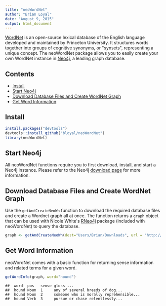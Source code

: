 ```yaml
---
title: "neoWordNet"
author: "Brian Loyal"
date: "August 9, 2015"
output: html_document
---
```


[WordNet](https://wordnet.princeton.edu/wordnet/) is an open-source lexical database of the English language developed and maintained by Princeton University. It structures words together into groups of cognitive synonyms, or "synsets", representing a unique concept. The neoWordNet package allows you to easily create your own WordNet instance in [Neo4j](http://neo4j.com/), a leading graph database.

## Contents

* [Install](#install)
* [Start Neo4j](#start-neo4j)
* [Download Database Files and Create WordNet Graph](#create-graph)
* [Get Word Information](#get-word-info)

##  <a name="#install"></a>Install

```r
install.packages("devtools")
devtools::install_github("bloyal/neoWordNet")
library(neoWordNet)
```

## <a name="#start-neo4j"></a>Start Neo4j

All neoWordNet functions require you to first download, install, and start a Neo4j instance. Please refer to the Neo4j [download page](http://neo4j.com/download/) for more information.

## <a name="#create-graph"></a>Download Database Files and Create WordNet Graph

Use the `getAndCreateNeoWn` function to download the required database files and create a Wordnet graph all at once. The function returns a `graph` object that can be used with Nicole White's [RNeo4j]("https://github.com/nicolewhite/RNeo4j") package (included with neoWordNet) to query the database.

```r
graph <- getAndCreateNeoWn(dest="Users/Brian/Downloads", url = "http://localhost:7474/db/data/", username="neo4j",password="password")
```
## <a name="#get-word-info"></a>Get Word Information

neoWordNet comes with a basic function for returning sense information and related terms for a given word. 

```r
getWordInfo(graph, word="hound")
```
```
##  word  pos   sense gloss ...
##  hound Noun  1     any of several breeds of dog...
##  hound Noun  2     someone who is morally reprehensible...
##  hound Verb  3     pursue or chase relentlessly...
```

